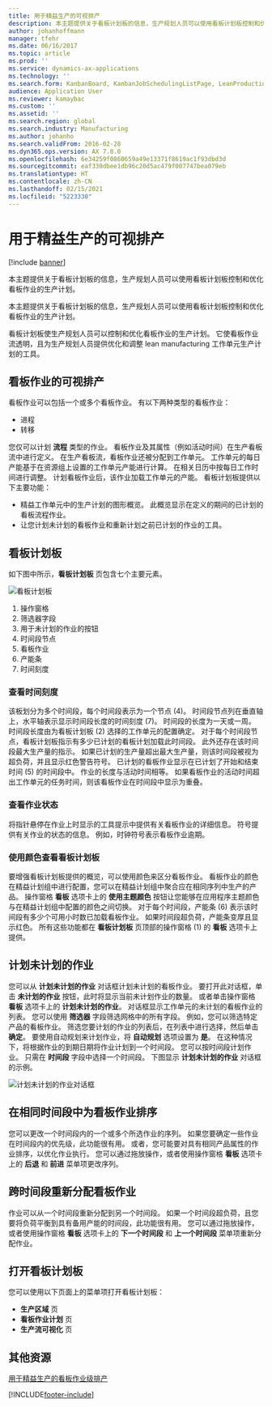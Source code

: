 ```yaml
---
title: 用于精益生产的可视排产
description: 本主题提供关于看板计划板的信息，生产规划人员可以使用看板计划板控制和优化看板作业的生产计划。
author: johanhoffmann
manager: tfehr
ms.date: 06/16/2017
ms.topic: article
ms.prod: ''
ms.service: dynamics-ax-applications
ms.technology: ''
ms.search.form: KanbanBoard, KanbanJobSchedulingListPage, LeanProductionFlowVisualization, KanbanBoardUnplannedJobs
audience: Application User
ms.reviewer: kamaybac
ms.custom: ''
ms.assetid: ''
ms.search.region: global
ms.search.industry: Manufacturing
ms.author: johanho
ms.search.validFrom: 2016-02-28
ms.dyn365.ops.version: AX 7.0.0
ms.openlocfilehash: 6e34259f0860659a49e13371f8619ac1f93dbd3d
ms.sourcegitcommit: eaf330dbee1db96c20d5ac479f007747bea079eb
ms.translationtype: HT
ms.contentlocale: zh-CN
ms.lasthandoff: 02/15/2021
ms.locfileid: "5223330"
---
```

# <a name="visual-scheduling-for-lean-manufacturing"></a>用于精益生产的可视排产

[!include [banner](../includes/banner.md)]

本主题提供关于看板计划板的信息，生产规划人员可以使用看板计划板控制和优化看板作业的生产计划。

本主题提供关于看板计划板的信息，生产规划人员可以使用看板计划板控制和优化看板作业的生产计划。

看板计划板使生产规划人员可以控制和优化看板作业的生产计划。 它使看板作业流透明，且为生产规划人员提供优化和调整 lean manufacturing 工作单元生产计划的工具。

## <a name="visual-scheduling-of-kanban-jobs"></a>看板作业的可视排产
看板作业可以包括一个或多个看板作业。 有以下两种类型的看板作业：

-   进程
-   转移

您仅可以计划 **流程** 类型的作业。 看板作业及其属性（例如活动时间）在生产看板流中进行定义。 在生产看板流，看板作业还被分配到工作单元。 工作单元的每日产能基于在资源组上设置的工作单元产能进行计算。 在相关日历中按每日工作时间进行调整。 计划看板作业后，该作业加载工作单元的产能。 看板计划板提供以下主要功能：

-   精益工作单元中的生产计划的图形概览。 此概览显示在定义的期间的已计划的看板流程作业。
-   让您计划未计划的看板作业和重新计划之前已计划的作业的工具。

## <a name="kanban-schedule-board"></a>看板计划板
如下图中所示，**看板计划板** 页包含七个主要元素。 

![看板计划板](./media/kanban-schedule-board-1024x554.png)
1.  操作窗格
2.  筛选器字段
3.  用于未计划的作业的按钮
4.  时间段节点
5.  看板作业
6.  产能条
7.  时间刻度

### <a name="view-the-time-scale"></a>查看时间刻度

该板划分为多个时间段，每个时间段表示为一个节点 (4)。 时间段节点列在垂直轴上，水平轴表示显示时间段长度的时间刻度 (7)。 时间段的长度为一天或一周。 时间段长度由为看板计划板 (2) 选择的工作单元的配置确定。 对于每个时间段节点，看板计划板指示有多少已计划的看板计划加载此时间段。 此外还存在该时间段最大生产量的指示。 如果已计划的生产量超出最大生产量，则该时间段被视为超负荷，并且显示红色警告符号。 已计划的看板作业显示在已计划了开始和结束时间 (5) 的时间段中。 作业的长度与活动时间相等。 如果看板作业的活动时间超出工作单元的任务时间，则该看板作业在时间段中显示为重叠。

### <a name="view-job-status"></a>查看作业状态

将指针悬停在作业上时显示的工具提示中提供有关看板作业的详细信息。 符号提供有关作业的状态的信息。 例如，时钟符号表示看板作业逾期。

### <a name="use-colors-to-view-the-kanban-schedule-board"></a>使用颜色查看看板计划板

要增强看板计划板提供的概览，可以使用颜色来区分看板作业。 看板作业的颜色在精益计划组中进行配置，您可以在精益计划组中聚合应在相同序列中生产的产品。 操作窗格 **看板** 选项卡上的 **使用主题颜色** 按钮让您能够在应用程序主题颜色与在精益计划组中配置的颜色之间切换。 对于每个时间段，产能条 (6) 表示该时间段有多少个可用小时数已加载看板作业。 如果时间段超负荷，产能条变厚且显示红色。 所有这些功能都在 **看板计划板** 页顶部的操作窗格 (1) 的 **看板** 选项卡上提供。

## <a name="plan-unplanned-jobs"></a>计划未计划的作业
您可以从 **计划未计划的作业** 对话框计划未计划的看板作业。 要打开此对话框，单击 **未计划的作业** 按钮，此时将显示当前未计划作业的数量。 或者单击操作窗格 **看板** 选项卡上的 **计划未计划的作业**。 对话框显示工作单元的未计划的看板作业的列表。 您可以使用 **筛选器** 字段筛选网格中的所有字段。 例如，您可以筛选特定产品的看板作业。 筛选您要计划的作业的列表后，在列表中进行选择，然后单击 **确定**。 要使用自动规划来计划作业，将 **自动规划** 选项设置为 **是**。 在这种情况下，将根据作业的到期日期将作业计划到一个时间段。 您可以按时间段计划作业。 只需在 **时间段** 字段中选择一个时间段。 下图显示 **计划未计划的作业** 对话框的示例。 

![计划未计划的作业对话框](./media/plan-unplanned-jobs-1024x564.png)

## <a name="sequence-kanban-jobs-within-the-same-period"></a>在相同时间段中为看板作业排序
您可以更改一个时间段内的一个或多个所选作业的序列。 如果您要确定一些作业在时间段内的优先级，此功能很有用。 或者，您可能要对具有相同产品属性的作业排序，以优化作业执行。 您可以通过拖放操作，或者使用操作窗格 **看板** 选项卡上的 **后退** 和 **前进** 菜单项更改序列。

## <a name="reassign-kanban-jobs-across-periods"></a>跨时间段重新分配看板作业
作业可以从一个时间段重新分配到另一个时间段。 如果一个时间段超负荷，且您要将负荷平衡到具有备用产能的时间段，此功能很有用。 您可以通过拖放操作，或者使用操作窗格 **看板** 选项卡上的 **下一个时间段** 和 **上一个时间段** 菜单项重新分配作业。

## <a name="open-the-kanban-schedule-board"></a>打开看板计划板
您可以使用以下页面上的菜单项打开看板计划板：

-   **生产区域** 页
-   **看板作业计划** 页
-   **生产流可视化** 页


<a name="additional-resources"></a>其他资源
--------

[用于精益生产的看板作业级排产](lean-manufacturing-kanban-job-scheduling.md)



[!INCLUDE[footer-include](../../includes/footer-banner.md)]